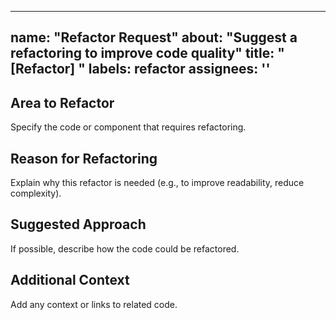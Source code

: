 ______________________________________________________________________

## name: "Refactor Request" about: "Suggest a refactoring to improve code quality" title: "\[Refactor\] " labels: refactor assignees: ''

## Area to Refactor

Specify the code or component that requires refactoring.

## Reason for Refactoring

Explain why this refactor is needed (e.g., to improve readability, reduce complexity).

## Suggested Approach

If possible, describe how the code could be refactored.

## Additional Context

Add any context or links to related code.
